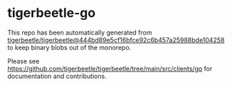 # tigerbeetle-go
This repo has been automatically generated from
[tigerbeetle/tigerbeetle@444bd89e5cf16bfce92c6b457a25988bde104258](https://github.com/tigerbeetle/tigerbeetle/commit/444bd89e5cf16bfce92c6b457a25988bde104258)
to keep binary blobs out of the monorepo.

Please see
<https://github.com/tigerbeetle/tigerbeetle/tree/main/src/clients/go>
for documentation and contributions.